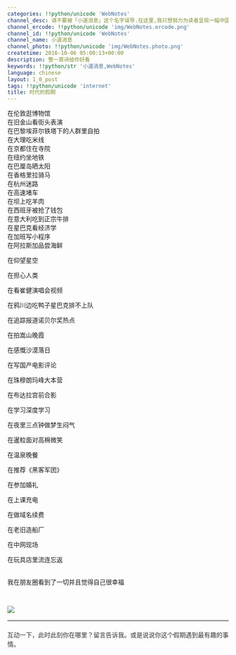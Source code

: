 ```yaml
---
categories: !!python/unicode 'WebNotes'
channel_desc: 请不要被「小道消息」这个名字误导.在这里,我只想努力为读者呈现一幅中国互联网的清明上河图.
channel_ercode: !!python/unicode 'img/WebNotes.ercode.png'
channel_id: !!python/unicode 'WebNotes'
channel_name: 小道消息
channel_photo: !!python/unicode 'img/WebNotes.photo.png'
createtime: 2016-10-06 05:00:13+00:00
description: 整一首诗给你好看
keywords: !!python/str '小道消息,WebNotes'
language: chinese
layout: 1_0_post
tags: !!python/unicode 'internet'
title: 时代的假期
---
```

<div class="rich_media_content" id="js_content">
<p style="text-align: left;">
         在伦敦逛博物馆
         <br style="color: rgb(51, 51, 51); font-family: Helvetica, STHeiti; font-size: 14px; font-variant-ligatures: normal; orphans: 2; white-space: normal; widows: 2; background-color: rgb(255, 255, 255);"/>
         在旧金山看街头表演
         <br style="color: rgb(51, 51, 51); font-family: Helvetica, STHeiti; font-size: 14px; font-variant-ligatures: normal; orphans: 2; white-space: normal; widows: 2; background-color: rgb(255, 255, 255);"/>
         在巴黎埃菲尔铁塔下的人群里自拍
         <br style="color: rgb(51, 51, 51); font-family: Helvetica, STHeiti; font-size: 14px; font-variant-ligatures: normal; orphans: 2; white-space: normal; widows: 2; background-color: rgb(255, 255, 255);"/>
         在大理吃米线
         <br style="color: rgb(51, 51, 51); font-family: Helvetica, STHeiti; font-size: 14px; font-variant-ligatures: normal; orphans: 2; white-space: normal; widows: 2; background-color: rgb(255, 255, 255);"/>
         在京都住在寺院
         <br style="color: rgb(51, 51, 51); font-family: Helvetica, STHeiti; font-size: 14px; font-variant-ligatures: normal; orphans: 2; white-space: normal; widows: 2; background-color: rgb(255, 255, 255);"/>
         在纽约坐地铁
         <br style="color: rgb(51, 51, 51); font-family: Helvetica, STHeiti; font-size: 14px; font-variant-ligatures: normal; orphans: 2; white-space: normal; widows: 2; background-color: rgb(255, 255, 255);"/>
         在巴厘岛晒太阳
         <br style="color: rgb(51, 51, 51); font-family: Helvetica, STHeiti; font-size: 14px; font-variant-ligatures: normal; orphans: 2; white-space: normal; widows: 2; background-color: rgb(255, 255, 255);"/>
         在香格里拉骑马
         <br style="color: rgb(51, 51, 51); font-family: Helvetica, STHeiti; font-size: 14px; font-variant-ligatures: normal; orphans: 2; white-space: normal; widows: 2; background-color: rgb(255, 255, 255);"/>
         在杭州迷路
         <br style="color: rgb(51, 51, 51); font-family: Helvetica, STHeiti; font-size: 14px; font-variant-ligatures: normal; orphans: 2; white-space: normal; widows: 2; background-color: rgb(255, 255, 255);"/>
         在高速堵车
         <br style="color: rgb(51, 51, 51); font-family: Helvetica, STHeiti; font-size: 14px; font-variant-ligatures: normal; orphans: 2; white-space: normal; widows: 2; background-color: rgb(255, 255, 255);"/>
         在坝上吃羊肉
         <br style="color: rgb(51, 51, 51); font-family: Helvetica, STHeiti; font-size: 14px; font-variant-ligatures: normal; orphans: 2; white-space: normal; widows: 2; background-color: rgb(255, 255, 255);"/>
         在西班牙被抢了钱包
         <br style="color: rgb(51, 51, 51); font-family: Helvetica, STHeiti; font-size: 14px; font-variant-ligatures: normal; orphans: 2; white-space: normal; widows: 2; background-color: rgb(255, 255, 255);"/>
         在意大利吃到正宗牛排
         <br style="color: rgb(51, 51, 51); font-family: Helvetica, STHeiti; font-size: 14px; font-variant-ligatures: normal; orphans: 2; white-space: normal; widows: 2; background-color: rgb(255, 255, 255);"/>
         在星巴克看经济学
         <br style="color: rgb(51, 51, 51); font-family: Helvetica, STHeiti; font-size: 14px; font-variant-ligatures: normal; orphans: 2; white-space: normal; widows: 2; background-color: rgb(255, 255, 255);"/>
         在加班写小程序
         <br style="color: rgb(51, 51, 51); font-family: Helvetica, STHeiti; font-size: 14px; font-variant-ligatures: normal; orphans: 2; white-space: normal; widows: 2; background-color: rgb(255, 255, 255);"/>
         在阿拉斯加品尝海鲜
        </p>
<p style="text-align: left;">
         在仰望星空
        </p>
<p style="text-align: left;">
         在担心人类
        </p>
<p style="text-align: left;">
         在看崔健演唱会视频
        </p>
<p style="text-align: left;">
         在鸦川边吃鸭子星巴克排不上队
        </p>
<p style="text-align: left;">
         在追踪报道诺贝尔奖热点
        </p>
<p style="text-align: left;">
         在拍嵩山晚霞
        </p>
<p style="text-align: left;">
         在感慨沙漠落日
        </p>
<p style="text-align: left;">
         在写国产电影评论
        </p>
<p style="text-align: left;">
         在珠穆朗玛峰大本营
        </p>
<p style="text-align: left;">
         在布达拉宫前合影
        </p>
<p style="text-align: left;">
         在学习深度学习
        </p>
<p style="text-align: left;">
         在夜里三点钟做梦生闷气
        </p>
<p style="text-align: left;">
         在暹粒面对高棉微笑
        </p>
<p style="text-align: left;">
         在温泉晚餐
        </p>
<p style="text-align: left;">
         在推荐《黑客军团》
        </p>
<p style="text-align: left;">
         在参加婚礼
        </p>
<p style="text-align: left;">
         在上课充电
        </p>
<p style="text-align: left;">
         在做域名续费
        </p>
<p style="text-align: left;">
         在老旧造船厂
        </p>
<p style="text-align: left;">
         在中网现场
        </p>
<p style="text-align: left;">
         在玩具店里流连忘返
        </p>
<p style="text-align: left;">
<br style="font-variant-ligatures: normal; orphans: 2; widows: 2; background-color: rgb(255, 255, 255);"/>
         我在朋友圈看到了一切并且觉得自己很幸福
        </p>
<p style="text-align: left;">
<br/>
</p>
<p>
<img data-ratio="0.605" data-src="" data-type="gif" data-w="600" src="{{ '/img/ow5rEn8QGlEJj5SvCk89ztticaXY364GJGjI0CsUNquXJIZHf5T0Lt9nAujHaZzbQv8ovx9YKcyORnXFxKGv5rw.gif' | prepend: site.img | replace: '//','/' }}"/>
<br/>
</p>
<hr style="font-family: Lato, Helvetica, Arial, freesans, clean, sans-serif; border-right-width: 0px; border-bottom-width: 0px; border-left-width: 0px; border-top-style: solid; border-top-color: rgb(234, 234, 234); height: 1px; margin-top: 1em; margin-bottom: 1em; color: rgb(51, 51, 51); white-space: normal;"/>
<p style="font-family: Lato, Helvetica, Arial, freesans, clean, sans-serif; border: 0px; margin-top: 1.5em; margin-bottom: 1.5em; outline: 0px; line-height: 1.5em; color: rgb(51, 51, 51); white-space: normal;">
         互动一下，此时此刻你在哪里？留言告诉我。或是说说你这个假期遇到最有趣的事情。
        </p>
<p style="text-align: left;">
<br/>
</p>
</div>